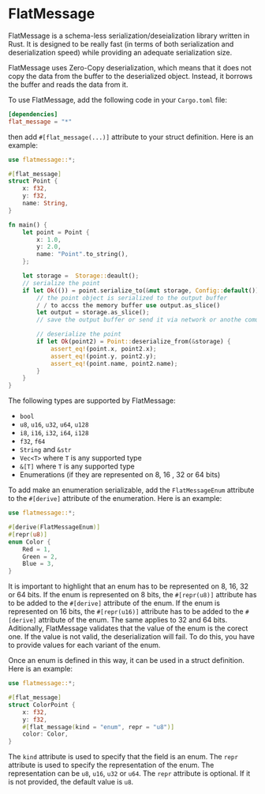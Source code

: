 # FlatMessage

FlatMessage is a schema-less serialization/deseialization library written in Rust. It is designed to be really fast (in terms of both serialization and deserialization speed) while providing an adequate serialization size.

FlatMessage uses Zero-Copy deserialization, which means that it does not copy the data from the buffer to the deserialized object. Instead, it borrows the buffer and reads the data from it. 

To use FlatMessage, add the following code in your `Cargo.toml` file:

```toml
[dependencies]
flat_message = "*"
```

then add `#[flat_message(...)]` attribute to your struct definition. Here is an example:

```rust
use flatmessage::*;

#[flat_message]
struct Point {
    x: f32,
    y: f32,
    name: String,
}

fn main() {
    let point = Point {
        x: 1.0,
        y: 2.0,
        name: "Point".to_string(),
    };

    let storage =  Storage::deault();
    // serialize the point
    if let Ok(()) = point.serialize_to(&mut storage, Config::default()) {
        // the point object is serialized to the output buffer
        / / to accss the memory buffer use output.as_slice()
        let output = storage.as_slice();
        // save the output buffer or send it via network or anothe comunication channel

        // deserialize the point
        if let Ok(point2) = Point::deserialize_from(&storage) {
            assert_eq!(point.x, point2.x);
            assert_eq!(point.y, point2.y);
            assert_eq!(point.name, point2.name);
        }
    }
}
```

The following types are supported by FlatMessage:
- `bool`
- `u8`, `u16`, `u32`, `u64`, `u128`
- `i8`, `i16`, `i32`, `i64`, `i128`
- `f32`, `f64`
- `String` and `&str`
- `Vec<T>` where `T` is any supported type
- `&[T]` where `T` is any supported type
- Enumerations (if they are represented on 8, 16 , 32 or 64 bits)

To add make an enumeration serializable, add the `FlatMessageEnum` attribute to the `#[derive]` attribute of the enumeration. Here is an example:

```rust
use flatmessage::*;

#[derive(FlatMessageEnum)]
#[repr(u8)]
enum Color {
    Red = 1,
    Green = 2,
    Blue = 3,
}
```

It is important to highlight that an enum has to be represented on 8, 16, 32 or 64 bits. If the enum is represented on 8 bits, the `#[repr(u8)]` attribute has to be added to the `#[derive]` attribute of the enum. If the enum is represented on 16 bits, the `#[repr(u16)]` attribute has to be added to the `#[derive]` attribute of the enum. The same applies to 32 and 64 bits. Aditionally, FlatMessage validates that the value of the enum is the corect one. If the value is not valid, the deserialization will fail. To do this, you have to provide values for each variant of the enum.


Once an enum is defined in this way, it can be used in a struct definition. Here is an example:

```rust
use flatmessage::*;

#[flat_message]
struct ColorPoint {
    x: f32,
    y: f32,
    #[flat_message(kind = "enum", repr = "u8")]
    color: Color,
}
```

The `kind` attribute is used to specify that the field is an enum. The `repr` attribute is used to specify the representation of the enum. The representation can be `u8`, `u16`, `u32` or `u64`. The `repr` attribute is optional. If it is not provided, the default value is `u8`.